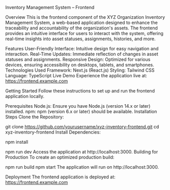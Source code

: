  Inventory Management System – Frontend

 Overview
This is the frontend component of the XYZ Organization Inventory Management System, a web-based application designed to enhance the traceability and accountability of the organization's assets. The frontend provides an intuitive interface for users to interact with the system, offering real-time insights into asset statuses, assignments, histories, and more.

Features
User-Friendly Interface: Intuitive design for easy navigation and interaction.
Real-Time Updates: Immediate reflection of changes in asset statuses and assignments.
Responsive Design: Optimized for various devices, ensuring accessibility on desktops, tablets, and smartphones.
Technologies Used
Framework: Next.js (React.js)
Styling: Tailwind CSS
Language: TypeScript
Live Demo
Experience the application live at: https://frontend.example.com

Getting Started
Follow these instructions to set up and run the frontend application locally.

Prerequisites
Node.js: Ensure you have Node.js (version 14.x or later) installed.
npm: npm (version 6.x or later) should be available.
Installation Steps
Clone the Repository:


git clone https://github.com/yourusername/xyz-inventory-frontend.git
cd xyz-inventory-frontend
Install Dependencies:


npm install


npm run dev
Access the application at http://localhost:3000.
Building for Production
To create an optimized production build:

npm run build
npm start
The application will run on http://localhost:3000.

Deployment
The frontend application is deployed at: https://frontend.example.com





